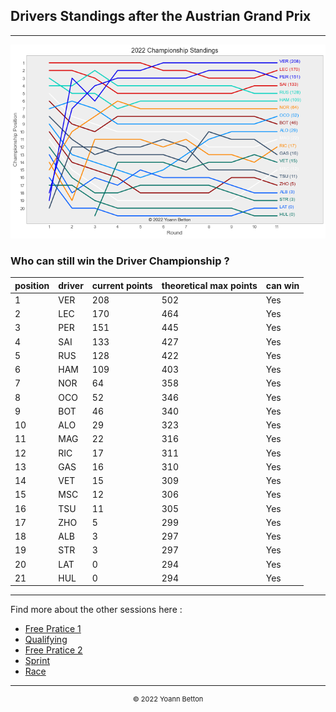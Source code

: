 ## Drivers Standings after the Austrian Grand Prix

---

<img src="/output/2022-07-10_Austrian_Grand_Prix/drivers_standings_championship_white.png?raw=true"/>

### Who can still win the Driver Championship ?

| position | driver | current points | theoretical max points | can win |
| -------- | ------ | -------------- | ---------------------- | ------- |
| 1        | VER    | 208            | 502                    | Yes     |
| 2        | LEC    | 170            | 464                    | Yes     |
| 3        | PER    | 151            | 445                    | Yes     |
| 4        | SAI    | 133            | 427                    | Yes     |
| 5        | RUS    | 128            | 422                    | Yes     |
| 6        | HAM    | 109            | 403                    | Yes     |
| 7        | NOR    | 64             | 358                    | Yes     |
| 8        | OCO    | 52             | 346                    | Yes     |
| 9        | BOT    | 46             | 340                    | Yes     |
| 10       | ALO    | 29             | 323                    | Yes     |
| 11       | MAG    | 22             | 316                    | Yes     |
| 12       | RIC    | 17             | 311                    | Yes     |
| 13       | GAS    | 16             | 310                    | Yes     |
| 14       | VET    | 15             | 309                    | Yes     |
| 15       | MSC    | 12             | 306                    | Yes     |
| 16       | TSU    | 11             | 305                    | Yes     |
| 17       | ZHO    | 5              | 299                    | Yes     |
| 18       | ALB    | 3              | 297                    | Yes     |
| 19       | STR    | 3              | 297                    | Yes     |
| 20       | LAT    | 0              | 294                    | Yes     |
| 21       | HUL    | 0              | 294                    | Yes     |

--- 

Find more about the other sessions here :
  - [Free Pratice 1](/page/FP1/2022-07-10_Austrian_Grand_Prix)
  - [Qualifying](/page/Qualifying/2022-07-10_Austrian_Grand_Prix) 
  - [Free Pratice 2](/page/FP2/2022-07-10_Austrian_Grand_Prix)
  - [Sprint](/page/Sprint/2022-07-10_Austrian_Grand_Prix)
  - [Race](/page/Race/2022-07-10_Austrian_Grand_Prix)

---

<div style="text-align: center">
  <p style="font-size:11px">&copy; 2022 Yoann Betton</p>
</div>

<!-- ---

<p style="font-size:11px">Page generated from <a href="https://github.com/yoannbtn/yoannbtn.github.io">github.com/yoannbtn</a>.</p> -->